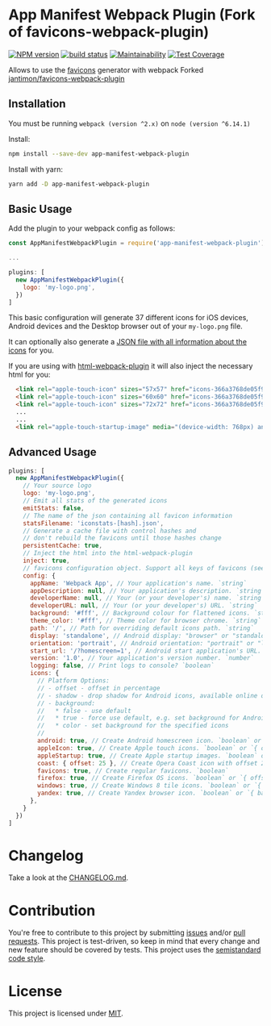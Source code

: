 App Manifest Webpack Plugin (Fork of favicons-webpack-plugin)
========================================

[![NPM version](https://badge.fury.io/js/app-manifest-webpack-plugin.svg)](https://www.npmjs.com/package/app-manifest-webpack-plugin)
[![build status](https://travis-ci.org/gilbarbara/app-manifest-webpack-plugin.svg)](https://travis-ci.org/romanlex/app-manifest-webpack-plugin)
[![Maintainability](https://api.codeclimate.com/v1/badges/ea3844bff7db00d519de/maintainability)](https://codeclimate.com/github/romanlex/app-manifest-webpack-plugin/maintainability)
[![Test Coverage](https://api.codeclimate.com/v1/badges/ea3844bff7db00d519de/test_coverage)](https://codeclimate.com/github/romanlex/app-manifest-webpack-plugin/test_coverage)

Allows to use the [favicons](https://github.com/haydenbleasel/favicons) generator with webpack
Forked [jantimon/favicons-webpack-plugin](https://github.com/jantimon/favicons-webpack-plugin)

Installation
------------
You must be running `webpack (version ^2.x)` on `node (version ^6.14.1)`

Install:
```bash
npm install --save-dev app-manifest-webpack-plugin
```

Install with yarn:
```bash
yarn add -D app-manifest-webpack-plugin
```

Basic Usage
-----------
Add the plugin to your webpack config as follows:

```javascript
const AppManifestWebpackPlugin = require('app-manifest-webpack-plugin')

...

plugins: [
  new AppManifestWebpackPlugin({
    logo: 'my-logo.png',
  })
]
```

This basic configuration will generate 37 different icons for iOS devices, Android devices and the Desktop browser out of your `my-logo.png` file.

It can optionally also generate a [JSON file with all information about the icons](https://github.com/jantimon/favicons-webpack-plugin/blob/master/test/fixtures/expected/generate-html/iconstats.json) for you.

If you are using with [html-webpack-plugin](https://github.com/ampedandwired/html-webpack-plugin) it will also inject the necessary html for you:

```html
  <link rel="apple-touch-icon" sizes="57x57" href="icons-366a3768de05f9e78c392fa62b8fbb80/apple-touch-icon-57x57.png">
  <link rel="apple-touch-icon" sizes="60x60" href="icons-366a3768de05f9e78c392fa62b8fbb80/apple-touch-icon-60x60.png">
  <link rel="apple-touch-icon" sizes="72x72" href="icons-366a3768de05f9e78c392fa62b8fbb80/apple-touch-icon-72x72.png">
  ...
  ...
  <link rel="apple-touch-startup-image" media="(device-width: 768px) and (device-height: 1024px) and (orientation: portrait) and (-webkit-device-pixel-ratio: 2)" href="icons-366a3768de05f9e78c392fa62b8fbb80/apple-touch-startup-image-1536x2008.png">
```

Advanced Usage
-----------

```javascript
plugins: [
  new AppManifestWebpackPlugin({
    // Your source logo
    logo: 'my-logo.png',
    // Emit all stats of the generated icons
    emitStats: false,
    // The name of the json containing all favicon information
    statsFilename: 'iconstats-[hash].json',
    // Generate a cache file with control hashes and
    // don't rebuild the favicons until those hashes change
    persistentCache: true,
    // Inject the html into the html-webpack-plugin
    inject: true,
    // favicons configuration object. Support all keys of favicons (see https://github.com/haydenbleasel/favicons)
    config: {
      appName: 'Webpack App', // Your application's name. `string`
      appDescription: null, // Your application's description. `string`
      developerName: null, // Your (or your developer's) name. `string`
      developerURL: null, // Your (or your developer's) URL. `string`
      background: '#fff', // Background colour for flattened icons. `string`
      theme_color: '#fff', // Theme color for browser chrome. `string`
      path: '/', // Path for overriding default icons path. `string`
      display: 'standalone', // Android display: "browser" or "standalone". `string`
      orientation: 'portrait', // Android orientation: "portrait" or "landscape". `string`
      start_url: '/?homescreen=1', // Android start application's URL. `string`
      version: '1.0', // Your application's version number. `number`
      logging: false, // Print logs to console? `boolean`
      icons: {
        // Platform Options:
        // - offset - offset in percentage
        // - shadow - drop shadow for Android icons, available online only
        // - background:
        //   * false - use default
        //   * true - force use default, e.g. set background for Android icons
        //   * color - set background for the specified icons
        //
        android: true, // Create Android homescreen icon. `boolean` or `{ offset, background, shadow }`
        appleIcon: true, // Create Apple touch icons. `boolean` or `{ offset, background }`
        appleStartup: true, // Create Apple startup images. `boolean` or `{ offset, background }`
        coast: { offset: 25 }, // Create Opera Coast icon with offset 25%. `boolean` or `{ offset, background }`
        favicons: true, // Create regular favicons. `boolean`
        firefox: true, // Create Firefox OS icons. `boolean` or `{ offset, background }`
        windows: true, // Create Windows 8 tile icons. `boolean` or `{ background }`
        yandex: true, // Create Yandex browser icon. `boolean` or `{ background }`
      },
    }
  })
]
```

# Changelog

Take a look at the  [CHANGELOG.md](https://github.com/romanlex/favicons-webpack-plugin/tree/master/CHANGELOG.md).


# Contribution

You're free to contribute to this project by submitting [issues](https://github.com/romanlex/favicons-webpack-plugin/issues) and/or [pull requests](https://github.com/romanlex/favicons-webpack-plugin/pulls). This project is test-driven, so keep in mind that every change and new feature should be covered by tests.
This project uses the [semistandard code style](https://github.com/Flet/semistandard).

# License

This project is licensed under [MIT](https://github.com/romanlex/favicons-webpack-plugin/blob/master/LICENSE).
